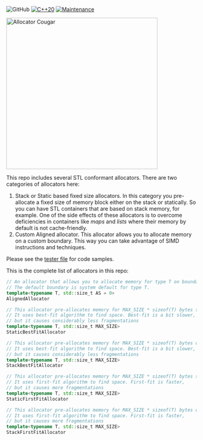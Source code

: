 <!--
Copyright (c) 2023-2028, Hossein Moein
All rights reserved.

Redistribution and use in source and binary forms, with or without
modification, are permitted provided that the following conditions are met:
* Redistributions of source code must retain the above copyright
notice, this list of conditions and the following disclaimer.
* Redistributions in binary form must reproduce the above copyright
notice, this list of conditions and the following disclaimer in the
documentation and/or other materials provided with the distribution.
* Neither the name of Hossein Moein and/or the Cougar nor the
names of its contributors may be used to endorse or promote products
derived from this software without specific prior written permission.

THIS SOFTWARE IS PROVIDED BY THE COPYRIGHT HOLDERS AND CONTRIBUTORS "AS IS" AND
ANY EXPRESS OR IMPLIED WARRANTIES, INCLUDING, BUT NOT LIMITED TO, THE IMPLIED
WARRANTIES OF MERCHANTABILITY AND FITNESS FOR A PARTICULAR PURPOSE ARE
DISCLAIMED. IN NO EVENT SHALL Hossein Moein BE LIABLE FOR ANY
DIRECT, INDIRECT, INCIDENTAL, SPECIAL, EXEMPLARY, OR CONSEQUENTIAL DAMAGES
(INCLUDING, BUT NOT LIMITED TO, PROCUREMENT OF SUBSTITUTE GOODS OR SERVICES;
LOSS OF USE, DATA, OR PROFITS; OR BUSINESS INTERRUPTION) HOWEVER CAUSED AND
ON ANY THEORY OF LIABILITY, WHETHER IN CONTRACT, STRICT LIABILITY, OR TORT
(INCLUDING NEGLIGENCE OR OTHERWISE) ARISING IN ANY WAY OUT OF THE USE OF THIS
SOFTWARE, EVEN IF ADVISED OF THE POSSIBILITY OF SUCH DAMAGE.
-->
![GitHub](https://img.shields.io/github/license/hosseinmoein/DataFrame.svg?color=red&style=popout)
[![C++20](https://img.shields.io/badge/C%2B%2B-20-blue.svg)](https://isocpp.org/std/the-standard )
[![Maintenance](https://img.shields.io/badge/Maintained%3F-yes-green.svg)](https://GitHub.com/hosseinmoein/DataFrame/graphs/commit-activity)

<img src="docs/Cougar.png" alt="Allocator Cougar" width="400" longdesc="https://htmlpreview.github.io/?https://github.com/hosseinmoein/Cougar/blob/master/README.md"/>

This repo includes several STL conformant allocators. There are two categories of allocators here:
1. Stack or Static based fixed size allocators. In this category you pre-allocate a fixed size of memory block either on the stack or statically. So you can have STL containers that are based on stack memory, for example. One of the side effects of these allocators is to overcome deficiencies in containers like <I>maps</I> and <I>lists</I> where their memory by default is not cache-friendly.
2. Custom Aligned allocator. This allocator allows you to allocate memory on a custom boundary. This way you can take advantage of SIMD instructions and techniques. 

Please see the [tester file](test/allocator_tester.cc) for code samples.

This is the complete list of allocators in this repo:

```cpp
// An allocator that allows you to allocate memory for type T on boundary AS.
// The default boundary is system default for type T.
template<typename T, std::size_t AS = 0>
AlignedAllocator
```
```cpp
// This allocator pre-allocates memory for MAX_SIZE * sizeof(T) bytes statically.
// It uses best-fit algorithm to find space. Best-fit is a bit slower,
// but it causes considerably less fragmentations
template<typename T, std::size_t MAX_SIZE>
StaticBestFitAllocator
```
```cpp
// This allocator pre-allocates memory for MAX_SIZE * sizeof(T) bytes on the stack.
// It uses best-fit algorithm to find space. Best-fit is a bit slower,
// but it causes considerably less fragmentations
template<typename T, std::size_t MAX_SIZE>
StackBestFitAllocator
```
```cpp
// This allocator pre-allocates memory for MAX_SIZE * sizeof(T) bytes statically.
// It uses first-fit algorithm to find space. First-fit is faster,
// but it causes more fragmentations
template<typename T, std::size_t MAX_SIZE>
StaticFirstFitAllocator
```
```cpp
// This allocator pre-allocates memory for MAX_SIZE * sizeof(T) bytes on the stack.
// It uses first-fit algorithm to find space. First-fit is faster,
// but it causes more fragmentations
template<typename T, std::size_t MAX_SIZE>
StackFirstFitAllocator
```
